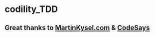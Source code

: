 # codility_TDD
## Great thanks to [MartinKysel.com](https://www.martinkysel.com/) & [CodeSays](https://codesays.com/)
